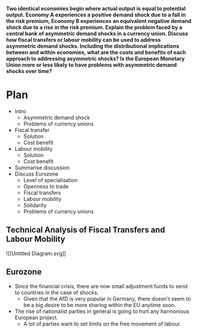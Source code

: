 **Two identical economies begin where actual output is equal to potential output. Economy A experiences a positive demand shock due to a fall in the risk premium, Economy B experiences an equivalent negative demand shock due to a rise in the risk premium. Explain the problem faced by a central bank of asymmetric demand shocks in a currency union. Discuss how fiscal transfers or labour mobility can be used to address asymmetric demand shocks. Including the distributional implications between and within economies, what are the costs and benefits of each approach to addressing asymmetric shocks? Is the European Monetary Union more or less likely to have problems with asymmetric demand shocks over time?**
# Plan
- Intro
	- Asymmetric demand shock
	- Problems of currency unions
- Fiscal transfer
	- Solution
	- Cost benefit
- Labour mobility
	- Solution
	- Cost benefit
- Summarise discussion
- Discuss Eurozone
	- Level of specialisation
	- Openness to trade
	- Fiscal transfers
	- Labour mobility
	- Solidarity
	- Problems of currency unions
## Technical Analysis of Fiscal Transfers and Labour Mobility
![[Untitled Diagram.svg]]
## Eurozone
- Since the financial crisis, there are now small adjustment funds to send to countries in the case of shocks.
	- Given that the AfD is very popular in Germany, there doesn't seem to be a big desire to be more sharing within the EU anytime soon.
- The rise of nationalist parties in general is going to hurt any harmonious European project.
	- A lot of parties want to set limits on the free movement of labour.

